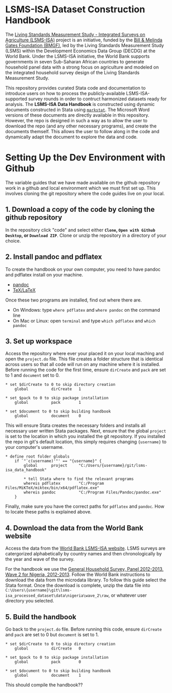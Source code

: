# LSMS-ISA Dataset Construction Handbook

The [Living Standards Measurement Study - Integrated Surveys on Agriculture (LSMS-ISA)](https://www.worldbank.org/en/programs/lsms/initiatives/lsms-ISA) project is an initiative, funded by the [Bill & Melinda Gates Foundation (BMGF)](https://www.gatesfoundation.org/), led by the Living Standards Measurement Study (LSMS) within the Development Economics Data Group (DECDG) at the World Bank. Under the LSMS-ISA initiative, the World Bank supports governments in seven Sub-Saharan African countries to generate household panel data with a strong focus on agriculture and modeled on the integrated household survey design of the Living Standards Measurement Study.

This repository provides curated Stata code and documentation to introduce users on how to process the publicly-available LSMS-ISA-supported survey rounds in order to contruct harmonized datasets ready for analysis. The **LSMS-ISA Data Handbook** is constructed using dynamic documents constructed in Stata using [`markstat`](https://data.princeton.edu/stata/markdown/gettingStarted). The Microsoft Word versions of these documents are directly available in this repository. However, the repo is designed in such a way as to allow the user to download the repo (and any other necessary programs), and create the documents themself. This allows the user to follow along in the code and dynamically adapt the document to explore the data and code.

# Setting Up the Dev Environment with Github

The variable guides that we have made available on the github repository work in a github and local environment which we must first set up. This involves cloning the git repository where the code guides live on your local. 

## 1. Download a copy of the code by cloning the github repository

In the repository click "code" and select either **`Clone`, `Open with Github Desktop`, or `Download ZIP`**. Clone or unzip the repository in a directory of your choice.

## 2. Install pandoc and pdflatex

To create the handbook on your own computer, you need to have pandoc and pdflatex install on your machine.

- [pandoc](https://pandoc.org/installing.html)
- [TeX/LaTeX](https://miktex.org/download)

Once these two programs are installed, find out where there are.

- On Windows: type `where pdflatex` and `where pandoc` on the command line
- On Mac or Linux: open `terminal` and type `which pdflatex` and `which pandoc`

## 3. Set up workspace

Access the repository where ever your placed it on your local maching and open the `project.do` file. This file creates a folder structure that is identical across users so that all code will run on any machine where it is installed. Before running the code for the first time, ensure `dirCreate` and `pack` are set to 1 and `document` set to 0.

```{s}
* set $dirCreate to 0 to skip directory creation
	global			dirCreate	1

* set $pack to 0 to skip package installation
	global			pack		1
	
* set $document to 0 to skip building handbook
	global			document	0
```	

This will ensure Stata creates the necessary folders and installs all necessary user written Stata packages. Next, ensure that the global `project` is set to the location in which you installed the git repository. If you installed the repo in git's default location, this simply requires changing `{username}` to your computer's username.

```{s}
* define root folder globals
	if `"`c(username)'"' == "{username}" {
		global		project		"C:/Users/{username}/git/lsms-isa_data_handbook"
		
		* tell Stata where to find the relevant programs
		whereis pdflatex		"C:/Program Files/MiKTeX/miktex/bin/x64/pdflatex.exe"
		whereis pandoc			"C:/Program Files/Pandoc/pandoc.exe"
    }
```
Finally, make sure you have the correct paths for `pdflatex` and `pandoc`. How to locate these paths is explained above.
  
## 4. Download the data from the World Bank website

Access the data from the [World Bank LSMS-ISA website](https://www.worldbank.org/en/programs/lsms/initiatives/lsms-ISA). LSMS surveys are catergorized alphabetically by country names and then chronologically by the year and wave of the survey.

For the handbook we use the [General Household Survey, Panel 2012-2013, Wave 2 for Nigeria, 2012-2013](https://microdata.worldbank.org/index.php/catalog/1952). Follow the World Bank instructions to download the data from the microdata library. To follow this guide select the Stata format. Once the download is complete, unzip the data file into  `C:\Users\{username}\git\lsms-isa_processed_dataset\data\nigeria\wave_2\raw`, or whatever user directory you selected.

## 5. Build the handbook

Go back to the `project.do` file. Before running this code, ensure `dirCreate` and `pack` are set to 0 but `document` is set to 1.

```{s}
* set $dirCreate to 0 to skip directory creation
	global			dirCreate	0

* set $pack to 0 to skip package installation
	global			pack		0
	
* set $document to 0 to skip building handbook
	global			document	1
```	

This should compile the handbook??
